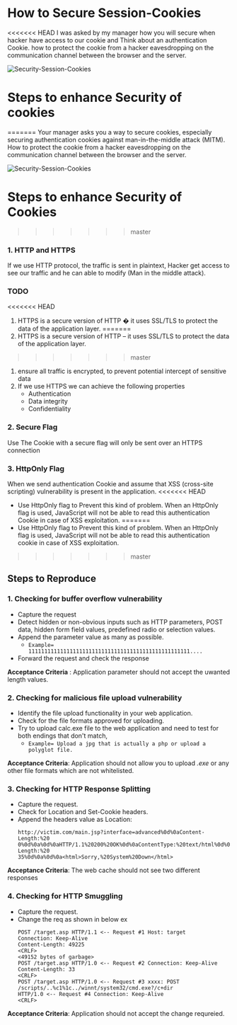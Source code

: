 # How to Secure Session-Cookies
<<<<<<< HEAD
I was asked by my manager how you will secure when hacker have access to our cookie and Think about an authentication Cookie. how to protect the cookie from a hacker eavesdropping on the communication channel between the browser and the server.

![Security-Session-Cookies](https://raw.githubusercontent.com/miztiik/aws-real-time-use-cases/master/300-Security-Session-Cookies/Images/Security-Cookies.jpeg) 

# Steps to enhance Security of cookies
=======
Your manager asks you a way to secure cookies, especially securing authentication cookies against man-in-the-middle attack (MITM). How to protect the cookie from a hacker eavesdropping on the communication channel between the browser and the server.

![Security-Session-Cookies](https://raw.githubusercontent.com/miztiik/aws-real-time-use-cases/master/300-Security-Session-Cookies/Images/Security-Cookies.jpeg) 

# Steps to enhance Security of Cookies
>>>>>>> master

### 1. HTTP and HTTPS
If we use HTTP protocol, the traffic is sent in plaintext, Hacker get access to see our traffic and he can able to modify (Man in the middle attack).

### TODO
<<<<<<< HEAD
1. HTTPS is a secure version of HTTP � it uses SSL/TLS to protect the data of the application layer. 
=======
1. HTTPS is a secure version of HTTP – it uses SSL/TLS to protect the data of the application layer. 
>>>>>>> master
1. ensure all traffic is encrypted, to prevent potential intercept of sensitive data
1. If we use HTTPS we can achieve the following properties
   - Authentication
   - Data integrity 
   - Confidentiality

### 2. Secure Flag

   Use The Cookie with a secure flag will only be sent over an HTTPS connection

### 3. HttpOnly Flag

When we send authentication Cookie and assume that XSS (cross-site scripting) vulnerability is present in the application.
<<<<<<< HEAD
  - Use HttpOnly flag to Prevent this kind of problem. When an HttpOnly flag is used, JavaScript will not be able to read this authentication Cookie in case of XSS exploitation.
=======
  - Use HttpOnly flag to Prevent this kind of problem. When an HttpOnly flag is used, JavaScript will not be able to read this authentication cookie in case of XSS exploitation.
  
>>>>>>> master
## Steps to Reproduce

### 1. Checking for buffer overflow vulnerability

  - Capture the request
  - Detect hidden or non-obvious inputs such as HTTP parameters, POST data, hidden form field values, predefined radio or selection values.
  - Append the parameter value as many as possible.
     - `Example= 111111111111111111111111111111111111111111111111111....`
  - Forward the request and check the response
  
**Acceptance Criteria** : Application parameter should not accept the uwanted length values.

### 2. Checking for malicious file upload vulnerability

  - Identify the file upload functionality in your web application.
  - Check for the file formats approved for uploading.
  - Try to upload calc.exe file to the web application and need to test for both endings that don't match, 
    - `Example= Upload a jpg that is actually a php or upload a polyglot file.`
         
**Acceptance Criteria**: Application should not allow you to upload *.exe* or any other file formats which are not whitelisted.

### 3. Checking for HTTP Response Splitting
  - Capture the request.
  - Check for Location and Set-Cookie headers.
  - Append the headers value as
      Location: 
      ```
      http://victim.com/main.jsp?interface=advanced%0d%0aContent-Length:%20
      0%0d%0a%0d%0aHTTP/1.1%20200%20OK%0d%0aContentType:%20text/html%0d%0aContent-Length:%20
      35%0d%0a%0d%0a<html>Sorry,%20System%20Down</html>
      ```
**Acceptance Criteria**: The web cache should not see two different responses

### 4. Checking for HTTP Smuggling

  - Capture the request.
  - Change the req as shown in below ex
      ```
      POST /target.asp HTTP/1.1 <-- Request #1 Host: target
      Connection: Keep-Alive
      Content-Length: 49225
      <CRLF>
      <49152 bytes of garbage>
      POST /target.asp HTTP/1.0 <-- Request #2 Connection: Keep-Alive
      Content-Length: 33
      <CRLF>
      POST /target.asp HTTP/1.0 <-- Request #3 xxxx: POST /scripts/..%c1%1c../winnt/system32/cmd.exe?/c+dir
      HTTP/1.0 <-- Request #4 Connection: Keep-Alive
      <CRLF>
      ```

**Acceptance Criteria**: Application should not accept the change requreied.







 
















 




   

